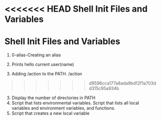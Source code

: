 <<<<<<< HEAD
Shell Init Files and Variables
=======
# Shell Init Files and Variables
1. 0-alias-Creating an alias

2. Prints hello current user(name)
3. Adding /action to the PATH. /action
>>>>>>> d9596cca177a8ada9bd12f1a703dd315c95a934b
3. Display the number of directories in PATH
4. Script that lists environmental variables.
Script that lists all local variables and environment variables, and functions.
6. Script that creates a new local variable

